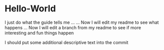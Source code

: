 # Hello-World
I just do what the guide tells me ... 
... Now I will edit my readme to see what happens
... Now I will edit a branch from my readme to see if more interesting and fun things happen

I should put some additional descriptive text into the commit 
